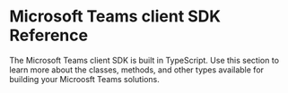 # Microsoft Teams client SDK Reference

The Microsoft Teams client SDK is built in TypeScript. Use this section to learn more about the classes, methods, and other types available for building your Microosft Teams solutions.